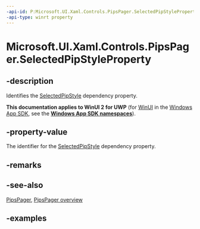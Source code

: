 ```yaml
---
-api-id: P:Microsoft.UI.Xaml.Controls.PipsPager.SelectedPipStyleProperty
-api-type: winrt property
---
```


# Microsoft.UI.Xaml.Controls.PipsPager.SelectedPipStyleProperty

<!--
public static Windows.UI.Xaml.DependencyProperty SelectedPipStyleProperty { get; }
-->

## -description

Identifies the [SelectedPipStyle](pipspager_selectedpipstyle.md) dependency property.

**This documentation applies to WinUI 2 for UWP** (for [WinUI](/windows/apps/winui/winui3/) in the [Windows App SDK](/windows/apps/windows-app-sdk/), see the **[Windows App SDK namespaces](/windows/windows-app-sdk/api/winrt/)**).

## -property-value

The identifier for the [SelectedPipStyle](pipspager_selectedpipstyle.md) dependency property.

## -remarks

## -see-also

[PipsPager](pipspager.md), [PipsPager overview](/windows/apps/design/controls/pipspager)

## -examples
